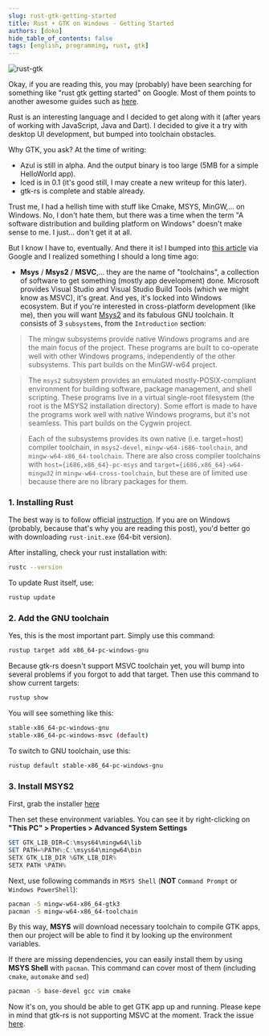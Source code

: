 ```yaml
---
slug: rust-gtk-getting-started
title: Rust + GTK on Windows - Getting Started
authors: [doko]
hide_table_of_contents: false
tags: [english, programming, rust, gtk]
---
```


![rust-gtk](https://i.ibb.co/1QrgS8q/rust-gtk.jpg)

Okay, if you are reading this, you may (probably) have been searching for something like "rust gtk getting started" on Google. Most of them points to another awesome guides such as [here](https://nora.codes/tutorial/speedy-desktop-apps-with-gtk-and-rust/).

Rust is an interesting language and I decided to get along with it (after years of working with JavaScript, Java and Dart). I decided to give it a try with desktop UI development, but bumped into toolchain obstacles.

<!--truncate-->

Why GTK, you ask? At the time of writing:

- Azul is still in alpha. And the output binary is too large (5MB for a simple HelloWorld app).
- Iced is in 0.1 (it's good still, I may create a new writeup for this later).
- gtk-rs is complete and stable already.

Trust me, I had a hellish time with stuff like Cmake, MSYS, MinGW,... on Windows. No, I don't hate them, but there was a time when the term "A software distribution and building platform on Windows" doesn't make sense to me. I just... don't get it at all.

But I know I have to, eventually. And there it is! I bumped into <a href="https://www.devdungeon.com/content/install-gcc-compiler-windows-msys2-cc" rel="noopener noreferrer" target="_blank">this article</a> via Google and I realized something I should a long time ago:

- **Msys** / **Msys2** / **MSVC**,... they are the name of "toolchains", a collection of software to get something (mostly app development) done. Microsoft provides Visual Studio and Visual Studio Build Tools (which we might know as MSVC), it's great. And yes, it's locked into Windows ecosystem. But if you're interested in cross-platform development (like me), then you will want <a href="https://www.msys2.org/" rel="noopener noreferrer" target="_blank">Msys2</a> and its fabulous GNU toolchain. It consists of 3 `subsystems`, from the `Introduction` section:

> The mingw subsystems provide native Windows programs and are the main focus of the project. These programs are built to co-operate well with other Windows programs, independently of the other subsystems. This part builds on the MinGW-w64 project.

> The <code>msys2</code> subsystem provides an emulated mostly-POSIX-compliant environment for building software, package management, and shell scripting. These programs live in a virtual single-root filesystem (the root is the MSYS2 installation directory). Some effort is made to have the programs work well with native Windows programs, but it's not seamless. This part builds on the Cygwin project.

> Each of the subsystems provides its own native (i.e. target=host) compiler toolchain, in <code>msys2-devel</code>, <code>mingw-w64-i686-toolchain</code>, and <code>mingw-w64-x86_64-toolchain</code>. There are also cross compiler toolchains with `host={i686,x86_64}-pc-msys` and `target={i686,x86_64}-w64-mingw32` in `mingw-w64-cross-toolchain`, but these are of limited use because there are no library packages for them.

### 1. Installing Rust

The best way is to follow official [instruction](https://www.rust-lang.org/tools/install). If you are on Windows (probably, because that's why you are reading this post), you'd better go with downloading `rust-init.exe` (64-bit version).

After installing, check your rust installation with:

```bash
rustc --version
```

To update Rust itself, use:

```bash
rustup update
```

### 2. Add the GNU toolchain

Yes, this is the most important part. Simply use this command:

```sh
rustup target add x86_64-pc-windows-gnu
```

Because gtk-rs doesn't support MSVC toolchain yet, you will bump into several problems if you forgot to add that target. Then use this command to show current targets:

```sh
rustup show
```

You will see something like this:

```bash
stable-x86_64-pc-windows-gnu
stable-x86_64-pc-windows-msvc (default)
```

To switch to GNU toolchain, use this:

```sh
rustup default stable-x86_64-pc-windows-gnu
```

### 3. Install MSYS2

First, grab the installer [here](https://www.msys2.org/)

Then set these environment variables. You can see it by right-clicking on **"This PC" > Properties > Advanced System Settings**

```powershell
SET GTK_LIB_DIR=C:\msys64\mingw64\lib
SET PATH=%PATH%;C:\msys64\mingw64\bin
SETX GTK_LIB_DIR %GTK_LIB_DIR%
SETX PATH %PATH%
```

Next, use following commands in `MSYS Shell` (**NOT** `Command Prompt` or `Windows PowerShell`):

```bash
pacman -S mingw-w64-x86_64-gtk3
pacman -S mingw-w64-x86_64-toolchain
```

By this way, **MSYS** will download necessary toolchain to compile GTK apps, then our project will be able to find it by looking up the environment variables.

If there are missing dependencies, you can easily install them by using **MSYS Shell** with `pacman`. This command can cover most of them (including `cmake`, `automake` and `sed`)

```bash
pacman -S base-devel gcc vim cmake
```

Now it's on, you should be able to get GTK app up and running. Please kepe in mind that gtk-rs is not supporting MSVC at the moment. Track the issue [here](https://github.com/rust-lang/pkg-config-rs/issues/59).
